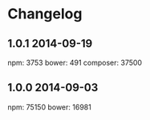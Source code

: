 # Changelog

## 1.0.1 2014-09-19
npm: 3753
bower: 491
composer: 37500

## 1.0.0 2014-09-03
npm: 75150
bower: 16981
